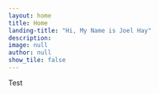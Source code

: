 ```yaml
---
layout: home
title: Home
landing-title: "Hi, My Name is Joel Hay"
description: 
image: null
author: null
show_tile: false
---
```


Test
